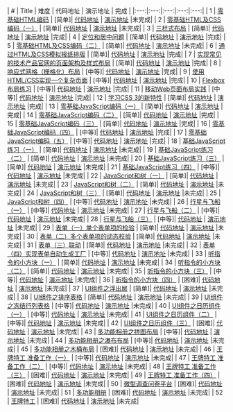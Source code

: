 
| # | Title | 难度 | 代码地址 | 演示地址 | 完成 |
|:---:|:---:|:---:|:---:|:---:|
| 1 | [零基础HTML编码](http://ife.baidu.com/task/detail?taskId=1) | [简单]| [代码地址](https://github.com/Blet/ife/tree/gh-pages/2016/task1) | [演示地址](http://blet.github.io/ife/2016/task1) |未完成|
| 2 | [零基础HTML及CSS编码（一）](http://ife.baidu.com/task/detail?taskId=2) | [简单]| [代码地址](https://github.com/Blet/ife/tree/gh-pages/2016/task2) | [演示地址](http://blet.github.io/ife/2016/task2) |未完成|
| 3 | [三栏式布局](http://ife.baidu.com/task/detail?taskId=3) | [简单]| [代码地址](https://github.com/Blet/ife/tree/gh-pages/2016/task3) | [演示地址](http://blet.github.io/ife/2016/task3) |完成|
| 4 | [定位和居中问题](http://ife.baidu.com/task/detail?taskId=4) | [简单]| [代码地址](https://github.com/Blet/ife/tree/gh-pages/2016/task4) | [演示地址](http://blet.github.io/ife/2016/task4) |完成|
| 5 | [零基础HTML及CSS编码（二）](http://ife.baidu.com/task/detail?taskId=5) | [简单]| [代码地址](https://github.com/Blet/ife/tree/gh-pages/2016/task5) | [演示地址](http://blet.github.io/ife/2016/task5) |未完成|
| 6 | [通过HTML及CSS模拟报纸排版](http://ife.baidu.com/task/detail?taskId=6) | [简单]| [代码地址](https://github.com/Blet/ife/tree/gh-pages/2016/task6) | [演示地址](http://blet.github.io/ife/2016/task6) |完成|
| 7 | [实现常见的技术产品官网的页面架构及样式布局](http://ife.baidu.com/task/detail?taskId=7) | [简单]| [代码地址](https://github.com/Blet/ife/tree/gh-pages/2016/task7) | [演示地址](http://blet.github.io/ife/2016/task7) |完成|
| 8 | [响应式网格（栅格化）布局](http://ife.baidu.com/task/detail?taskId=8) | [中等]| [代码地址](https://github.com/Blet/ife/tree/gh-pages/2016/task8) | [演示地址](http://blet.github.io/ife/2016/task8) |完成|
| 9 | [使用HTML/CSS实现一个复杂页面](http://ife.baidu.com/task/detail?taskId=9) | [中等]| [代码地址](https://github.com/Blet/ife/tree/gh-pages/2016/task9) | [演示地址](http://blet.github.io/ife/2016/task9) |完成|
| 10 | [Flexbox 布局练习](http://ife.baidu.com/task/detail?taskId=10) | [中等]| [代码地址](https://github.com/Blet/ife/tree/gh-pages/2016/task10) | [演示地址](http://blet.github.io/ife/2016/task10) |完成|
| 11 | [移动Web页面布局实践](http://ife.baidu.com/task/detail?taskId=11) | [中等]| [代码地址](https://github.com/Blet/ife/tree/gh-pages/2016/task11) | [演示地址](http://blet.github.io/ife/2016/task11) |完成|
| 12 | [学习CSS 3的新特性](http://ife.baidu.com/task/detail?taskId=12) | [简单]| [代码地址](https://github.com/Blet/ife/tree/gh-pages/2016/task12) | [演示地址](http://blet.github.io/ife/2016/task12) |完成|
| 13 | [零基础JavaScript编码（一）](http://ife.baidu.com/task/detail?taskId=13) | [简单]| [代码地址](https://github.com/Blet/ife/tree/gh-pages/2016/task13) | [演示地址](http://blet.github.io/ife/2016/task13) |完成|
| 14 | [零基础JavaScript编码（二）](http://ife.baidu.com/task/detail?taskId=14) | [简单]| [代码地址](https://github.com/Blet/ife/tree/gh-pages/2016/task14) | [演示地址](http://blet.github.io/ife/2016/task14) |完成|
| 15 | [零基础JavaScript编码（三）](http://ife.baidu.com/task/detail?taskId=15) | [简单]| [代码地址](https://github.com/Blet/ife/tree/gh-pages/2016/task15) | [演示地址](http://blet.github.io/ife/2016/task15) |完成|
| 16 | [零基础JavaScript编码（四）](http://ife.baidu.com/task/detail?taskId=16) | [中等]| [代码地址](https://github.com/Blet/ife/tree/gh-pages/2016/task16) | [演示地址](http://blet.github.io/ife/2016/task16) |完成|
| 17 | [零基础JavaScript编码（五）](http://ife.baidu.com/task/detail?taskId=17) | [中等]| [代码地址](https://github.com/Blet/ife/tree/gh-pages/2016/task17) | [演示地址](http://blet.github.io/ife/2016/task17) |完成|
| 18 | [基础JavaScript练习（一）](http://ife.baidu.com/task/detail?taskId=18) | [简单]| [代码地址](https://github.com/Blet/ife/tree/gh-pages/2016/task18) | [演示地址](http://blet.github.io/ife/2016/task18) |未完成|
| 19 | [基础JavaScript练习（二）](http://ife.baidu.com/task/detail?taskId=19) | [简单]| [代码地址](https://github.com/Blet/ife/tree/gh-pages/2016/task19) | [演示地址](http://blet.github.io/ife/2016/task19) |未完成|
| 20 | [基础JavaScript练习（三）](http://ife.baidu.com/task/detail?taskId=20) | [简单]| [代码地址](https://github.com/Blet/ife/tree/gh-pages/2016/task20) | [演示地址](http://blet.github.io/ife/2016/task20) |未完成|
| 21 | [基础JavaScript练习（四）](http://ife.baidu.com/task/detail?taskId=21) | [中等]| [代码地址](https://github.com/Blet/ife/tree/gh-pages/2016/task21) | [演示地址](http://blet.github.io/ife/2016/task21) |未完成|
| 22 | [JavaScript和树（一）](http://ife.baidu.com/task/detail?taskId=22) | [简单]| [代码地址](https://github.com/Blet/ife/tree/gh-pages/2016/task22) | [演示地址](http://blet.github.io/ife/2016/task22) |未完成|
| 23 | [JavaScript和树（二）](http://ife.baidu.com/task/detail?taskId=23) | [简单]| [代码地址](https://github.com/Blet/ife/tree/gh-pages/2016/task23) | [演示地址](http://blet.github.io/ife/2016/task23) |未完成|
| 24 | [JavaScript和树（三）](http://ife.baidu.com/task/detail?taskId=24) | [简单]| [代码地址](https://github.com/Blet/ife/tree/gh-pages/2016/task24) | [演示地址](http://blet.github.io/ife/2016/task24) |未完成|
| 25 | [JavaScript和树（四）](http://ife.baidu.com/task/detail?taskId=25) | [中等]| [代码地址](https://github.com/Blet/ife/tree/gh-pages/2016/task25) | [演示地址](http://blet.github.io/ife/2016/task25) |未完成|
| 26 | [行星与飞船（一）](http://ife.baidu.com/task/detail?taskId=26) | [中等]| [代码地址](https://github.com/Blet/ife/tree/gh-pages/2016/task26) | [演示地址](http://blet.github.io/ife/2016/task26) |未完成|
| 27 | [行星与飞船（二）](http://ife.baidu.com/task/detail?taskId=27) | [中等]| [代码地址](https://github.com/Blet/ife/tree/gh-pages/2016/task27) | [演示地址](http://blet.github.io/ife/2016/task27) |未完成|
| 28 | [行星与飞船（三）](http://ife.baidu.com/task/detail?taskId=28) | [中等]| [代码地址](https://github.com/Blet/ife/tree/gh-pages/2016/task28) | [演示地址](http://blet.github.io/ife/2016/task28) |未完成|
| 29 | [表单（一）单个表单项的检验](http://ife.baidu.com/task/detail?taskId=29) | [简单]| [代码地址](https://github.com/Blet/ife/tree/gh-pages/2016/task29) | [演示地址](http://blet.github.io/ife/2016/task29) |未完成|
| 30 | [表单（二）多个表单项的动态校验](http://ife.baidu.com/task/detail?taskId=30) | [简单]| [代码地址](https://github.com/Blet/ife/tree/gh-pages/2016/task30) | [演示地址](http://blet.github.io/ife/2016/task30) |未完成|
| 31 | [表单（三）联动](http://ife.baidu.com/task/detail?taskId=31) | [简单]| [代码地址](https://github.com/Blet/ife/tree/gh-pages/2016/task31) | [演示地址](http://blet.github.io/ife/2016/task31) |未完成|
| 32 | [表单（四）实现表单自动生成工厂](http://ife.baidu.com/task/detail?taskId=32) | [中等]| [代码地址](https://github.com/Blet/ife/tree/gh-pages/2016/task32) | [演示地址](http://blet.github.io/ife/2016/task32) |未完成|
| 33 | [听指令的小方块（一）](http://ife.baidu.com/task/detail?taskId=33) | [简单]| [代码地址](https://github.com/Blet/ife/tree/gh-pages/2016/task33) | [演示地址](http://blet.github.io/ife/2016/task33) |未完成|
| 34 | [听指令的小方块（二）](http://ife.baidu.com/task/detail?taskId=34) | [简单]| [代码地址](https://github.com/Blet/ife/tree/gh-pages/2016/task34) | [演示地址](http://blet.github.io/ife/2016/task34) |未完成|
| 35 | [听指令的小方块（三）](http://ife.baidu.com/task/detail?taskId=35) | [中等]| [代码地址](https://github.com/Blet/ife/tree/gh-pages/2016/task35) | [演示地址](http://blet.github.io/ife/2016/task35) |未完成|
| 36 | [听指令的小方块（四）](http://ife.baidu.com/task/detail?taskId=36) | [困难]| [代码地址](https://github.com/Blet/ife/tree/gh-pages/2016/task36) | [演示地址](http://blet.github.io/ife/2016/task36) |未完成|
| 37 | [UI组件之浮出层](http://ife.baidu.com/task/detail?taskId=37) | [简单]| [代码地址](https://github.com/Blet/ife/tree/gh-pages/2016/task37) | [演示地址](http://blet.github.io/ife/2016/task37) |未完成|
| 38 | [UI组件之排序表格](http://ife.baidu.com/task/detail?taskId=38) | [简单]| [代码地址](https://github.com/Blet/ife/tree/gh-pages/2016/task38) | [演示地址](http://blet.github.io/ife/2016/task38) |未完成|
| 39 | [UI组件之冻结行列表格](http://ife.baidu.com/task/detail?taskId=39) | [中等]| [代码地址](https://github.com/Blet/ife/tree/gh-pages/2016/task39) | [演示地址](http://blet.github.io/ife/2016/task39) |未完成|
| 40 | [UI组件之日历组件（一）](http://ife.baidu.com/task/detail?taskId=40) | [中等]| [代码地址](https://github.com/Blet/ife/tree/gh-pages/2016/task40) | [演示地址](http://blet.github.io/ife/2016/task40) |未完成|
| 41 | [UI组件之日历组件（二）](http://ife.baidu.com/task/detail?taskId=41) | [中等]| [代码地址](https://github.com/Blet/ife/tree/gh-pages/2016/task41) | [演示地址](http://blet.github.io/ife/2016/task41) |未完成|
| 42 | [UI组件之日历组件（三）](http://ife.baidu.com/task/detail?taskId=42) | [困难]| [代码地址](https://github.com/Blet/ife/tree/gh-pages/2016/task42) | [演示地址](http://blet.github.io/ife/2016/task42) |未完成|
| 43 | [多功能相册之拼图布局](http://ife.baidu.com/task/detail?taskId=43) | [中等]| [代码地址](https://github.com/Blet/ife/tree/gh-pages/2016/task43) | [演示地址](http://blet.github.io/ife/2016/task43) |未完成|
| 44 | [多功能相册之瀑布布局](http://ife.baidu.com/task/detail?taskId=44) | [中等]| [代码地址](https://github.com/Blet/ife/tree/gh-pages/2016/task44) | [演示地址](http://blet.github.io/ife/2016/task44) |未完成|
| 45 | [多功能相册之木桶布局](http://ife.baidu.com/task/detail?taskId=45) | [困难]| [代码地址](https://github.com/Blet/ife/tree/gh-pages/2016/task45) | [演示地址](http://blet.github.io/ife/2016/task45) |未完成|
| 46 | [王牌特工 准备工作（一）](http://ife.baidu.com/task/detail?taskId=46) | [中等]| [代码地址](https://github.com/Blet/ife/tree/gh-pages/2016/task46) | [演示地址](http://blet.github.io/ife/2016/task46) |未完成|
| 47 | [王牌特工 准备工作（二）](http://ife.baidu.com/task/detail?taskId=47) | [中等]| [代码地址](https://github.com/Blet/ife/tree/gh-pages/2016/task47) | [演示地址](http://blet.github.io/ife/2016/task47) |未完成|
| 48 | [王牌特工 准备工作（三）](http://ife.baidu.com/task/detail?taskId=48) | [困难]| [代码地址](https://github.com/Blet/ife/tree/gh-pages/2016/task48) | [演示地址](http://blet.github.io/ife/2016/task48) |未完成|
| 49 | [王牌特工 准备工作（四）](http://ife.baidu.com/task/detail?taskId=49) | [困难]| [代码地址](https://github.com/Blet/ife/tree/gh-pages/2016/task49) | [演示地址](http://blet.github.io/ife/2016/task49) |未完成|
| 50 | [微型调查问卷平台](http://ife.baidu.com/task/detail?taskId=50) | [困难]| [代码地址](https://github.com/Blet/ife/tree/gh-pages/2016/task50) | [演示地址](http://blet.github.io/ife/2016/task50) |未完成|
| 51 | [多功能相册](http://ife.baidu.com/task/detail?taskId=51) | [困难]| [代码地址](https://github.com/Blet/ife/tree/gh-pages/2016/task51) | [演示地址](http://blet.github.io/ife/2016/task51) |未完成|
| 52 | [王牌特工](http://ife.baidu.com/task/detail?taskId=52) | [困难]| [代码地址](https://github.com/Blet/ife/tree/gh-pages/2016/task52) | [演示地址](http://blet.github.io/ife/2016/task52) |未完成|